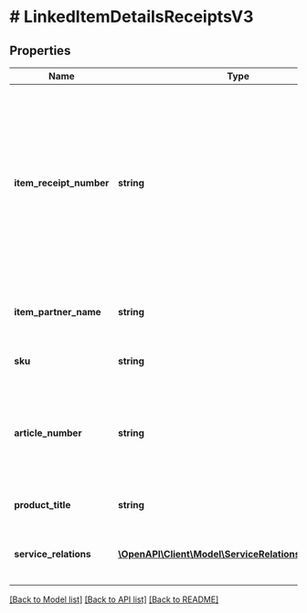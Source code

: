 # # LinkedItemDetailsReceiptsV3

## Properties

Name | Type | Description | Notes
------------ | ------------- | ------------- | -------------
**item_receipt_number** | **string** | Human-readable identifier refers to the receipt the linked item was billed. Displayed only if item is billed with another receipt.  In case of receiptType PURCHASE it is the receiptId of purchase receipt. If this field is not present, you will find information in receipt.receiptNumber  In case of receiptType REFUND it is the receiptId of purchase receipt. If this field is not present ,you will find information in receipt.linkedReceiptNumber | [optional]
**item_partner_name** | **string** | Name of the partner who sold the linked item.   Displayed only if the partner is different from partner of the receipt | [optional]
**sku** | **string** | Stock keeping unit of the linked item. Unique item identifier on partner side | [optional]
**article_number** | **string** | Unique Identifier of linked item the customer knows from order process.  ATTENTION: Different from the previous version, the field also contains the promotion. In last version the promotion was provided separately |
**product_title** | **string** | Product description of linked item the customer knows from the order process |
**service_relations** | [**\OpenAPI\Client\Model\ServiceRelationsReceiptsV3[]**](ServiceRelationsReceiptsV3.md) | List of ServiceRelation objects.  Contains entries if services were sold  together with items otherwise list is empty |

[[Back to Model list]](../../README.md#models) [[Back to API list]](../../README.md#endpoints) [[Back to README]](../../README.md)
